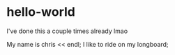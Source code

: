 # hello-world
I've done this a couple times already lmao

My name is chris << endl;
I like to ride on my longboard;
